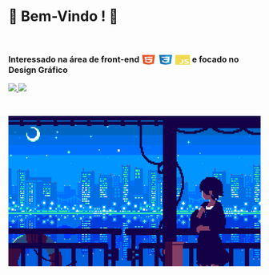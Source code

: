 # 🌃 Bem-Vindo ! 💙
<div><br>
  <h3 align="left">
    Interessado na área de front-end
    <img align="center" alt="DSS-HTML" height="20" width="30" src="https://raw.githubusercontent.com/devicons/devicon/master/icons/html5/html5-original.svg">
    <img align="center" alt="DSS-CSS" height="20" width="30" src="https://raw.githubusercontent.com/devicons/devicon/master/icons/css3/css3-original.svg">
    <img align="center" alt="DSS-Js" height="20" width="30" src="https://raw.githubusercontent.com/devicons/devicon/master/icons/javascript/javascript-plain.svg">
     e focado no Design Gráfico
  </h3>
  </div>
<div style="display:inline_block">
  <a href="https://github.com/DSSfish">
  <img height="180em" src="https://github-readme-stats.vercel.app/api?username=DSSfish&show_icons=true&theme=prussian&include_all_commits=true&count_private=true&locale"/>
  <img height="180em" src="https://github-readme-stats.vercel.app/api/top-langs/?username=DSSfish&layout=compact&langs_count=7&theme=prussian"/>
</div>
  
  ##
  
  <!--<div>
    <a href = "mailto:#@gmail.com"><img src="https://img.shields.io/badge/-Gmail-%23333?style=for-the-badge&logo=gmail&logoColor=white" target="_blank"></a>
    <a href="https://www.linkedin.com/in/#" target="_blank"><img src="https://img.shields.io/badge/-LinkedIn-%230077B5?style=for-the-badge&logo=linkedin&logoColor=white" target="_blank"></a>
    </div>-->
  
  </div>
  
  
  
 <div align="center"><br>
 <img height="300px" alt="gif" src="blueCity2.gif">
 </div>
